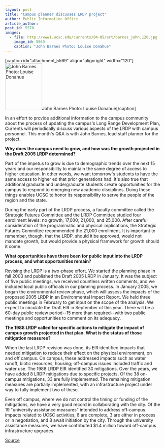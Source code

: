 ```yaml
---
layout: post
title: "Campus planner discusses LRDP project"
author: Public Information Office
article_author: 
post_id: 5570
images:
  - file: http://www1.ucsc.edu/currents/04-05/art/barnes_john.120.jpg
    image_id: 5569
    caption: "John Barnes Photo: Louise Donahue"
---
```


[caption id="attachment_5569" align="alignright" width="120"]<a href="http://dev-ucsc-news.pantheonsite.io/wp-content/uploads/2005/03/barnes_john.120.jpg"><img class="size-full wp-image-5569" src="http://dev-ucsc-news.pantheonsite.io/wp-content/uploads/2005/03/barnes_john.120.jpg" alt="John Barnes Photo: Louise Donahue" width="120" height="152" /></a>John Barnes Photo: Louise Donahue[/caption]
<a name="content" id="content"></a>
<p>
  In an effort to provide additional information to the campus community about the process of updating the campus's Long Range Development Plan, Currents will periodically discuss various aspects of the LRDP with campus personnel. This month's Q&amp;A is with John Barnes, lead staff planner for the project.
</p>
<p>
  <b>Why does the campus need to grow, and how was the growth projected in the Draft 2005 LRDP determined?</b>
</p>
<p>
  Part of the impetus to grow is due to demographic trends over the next 15 years and our responsibility to maintain the same degree of access to higher education. In other words, we want tomorrow's students to have the same access to higher ed that prior generations had. It's also true that additional graduate and undergraduate students create opportunities for the campus to respond to emerging new academic disciplines. Doing these things enables UCSC to honor its responsibility to serve the people of the region and the state.
</p>
<p>
  During the early part of the LRDP process, a faculty committee called the Strategic Futures Committee and the LRDP Committee studied four enrollment levels: no growth; 17,000; 21,000; and 25,000. After careful consideration of the programmatic and physical implications, the Strategic Futures Committee recommended the 21,000 enrollment. It is important to remember, though, that the LRDP, should it be approved, would not mandate growth, but would provide a physical framework for growth should it come.
</p>
<p>
  <b>What opportunities have there been for public input into the LRDP process, and what opportunities remain?</b>
</p>
<p>
  Revising the LRDP is a two-phase effort. We started the planning phase in fall 2003 and published the Draft 2005 LRDP in January. It was the subject of five public meetings, we received countless written comments, and we included local public officials in our planning process. In January 2005, we began the environmental review phase, which will assess the impacts of the proposed 2005 LRDP in an Environmental Impact Report. We held three public meetings in February to get input on the scope of the analysis. We expect to circulate the Draft EIR in September of this year. There will be a 60-day public review period--15 more than required--with two public meetings and opportunities to comment on its adequacy.
</p>
<p>
  <b>The 1988 LRDP called for specific actions to mitigate the impact of campus growth projected in that plan. What is the status of those mitigation measures?</b>
</p>
<p>
  When the last LRDP revision was done, its EIR identified impacts that needed mitigation to reduce their effect on the physical environment, on and off campus. On campus, these addressed impacts such as water runoff, biotic resources, housing; off-campus issues included traffic and water use. The 1988 LRDP EIR identified 30 mitigations. Over the years, we have added 8 LRDP mitigations due to specific projects. Of the 38 on-campus mitigations, 33 are fully implemented. The remaining mitigation measures are partially implemented, with an infrastructure project under way to fully implement two of these.
</p>
<p>
  Even off campus, where we do not control the timing or funding of the mitigations, we have a very good record in collaborating with the city. Of the 19 "university assistance measures" intended to address off-campus impacts related to UCSC activities, 8 are complete, 3 are either in process or in negotiation, and 8 await initiation by the city. Through the university assistance measures, we have contributed $1.4 million toward off-campus infrastructure upgrades.
</p>
<p><a href="http://www1.ucsc.edu/currents/04-05/03-28/barnes.asp" title="Permalink to barnes">Source</a></p>
